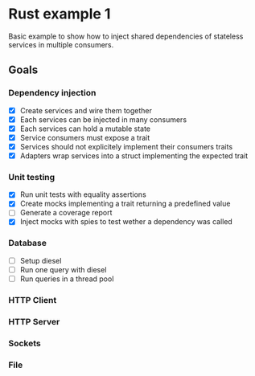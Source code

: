 # Rust example 1

Basic example to show how to inject shared dependencies of
stateless services in multiple consumers.

## Goals

### Dependency injection
* [x] Create services and wire them together
* [x] Each services can be injected in many consumers
* [x] Each services can hold a mutable state
* [x] Service consumers must expose a trait
* [x] Services should not explicitely implement their consumers traits
* [x] Adapters wrap services into a struct implementing the expected trait

### Unit testing
* [x] Run unit tests with equality assertions
* [x] Create mocks implementing a trait returning a predefined value
* [ ] Generate a coverage report
* [x] Inject mocks with spies to test wether a dependency was called

### Database
* [ ] Setup diesel
* [ ] Run one query with diesel
* [ ] Run queries in a thread pool

### HTTP Client

### HTTP Server

### Sockets

### File
